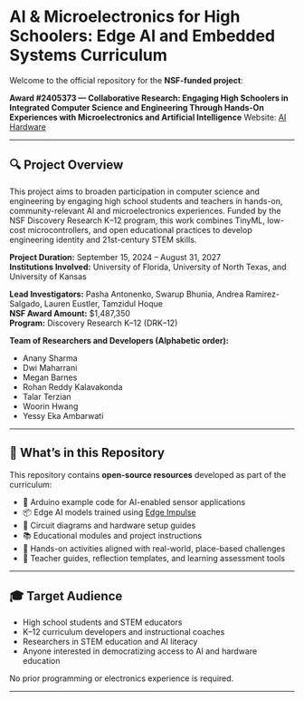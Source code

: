 # AI & Microelectronics for High Schoolers: Edge AI and Embedded Systems Curriculum

Welcome to the official repository for the **NSF-funded project**:

**Award #2405373 — Collaborative Research: Engaging High Schoolers in Integrated Computer Science and Engineering Through Hands-On Experiences with Microelectronics and Artificial Intelligence**
Website: [AI Hardware](https://education.ufl.edu/aihardware/)

---

## 🔍 Project Overview

This project aims to broaden participation in computer science and engineering by engaging high school students and teachers in hands-on, community-relevant AI and microelectronics experiences. Funded by the NSF Discovery Research K–12 program, this work combines TinyML, low-cost microcontrollers, and open educational practices to develop engineering identity and 21st-century STEM skills.

**Project Duration:** September 15, 2024 – August 31, 2027  
**Institutions Involved:** University of Florida, University of North Texas, and University of Kansas

**Lead Investigators:** Pasha Antonenko, Swarup Bhunia, Andrea Ramirez-Salgado, Lauren Eustler, Tamzidul Hoque   
**NSF Award Amount:** $1,487,350  
**Program:** Discovery Research K–12 (DRK–12)

**Team of Researchers and Developers (Alphabetic order):**
- Anany Sharma
- Dwi Maharrani
- Megan Barnes
- Rohan Reddy Kalavakonda
- Talar Terzian
- Woorin Hwang
- Yessy Eka Ambarwati

---

## 🧠 What’s in this Repository

This repository contains **open-source resources** developed as part of the curriculum:

- 🧾 Arduino example code for AI-enabled sensor applications  
- 📦 Edge AI models trained using [Edge Impulse](https://www.edgeimpulse.com/)  
- 🔌 Circuit diagrams and hardware setup guides  
- 📚 Educational modules and project instructions  
- 🧪 Hands-on activities aligned with real-world, place-based challenges  
- 📝 Teacher guides, reflection templates, and learning assessment tools


---

## 🎓 Target Audience

- High school students and STEM educators  
- K–12 curriculum developers and instructional coaches  
- Researchers in STEM education and AI literacy  
- Anyone interested in democratizing access to AI and hardware education

No prior programming or electronics experience is required. 

---


